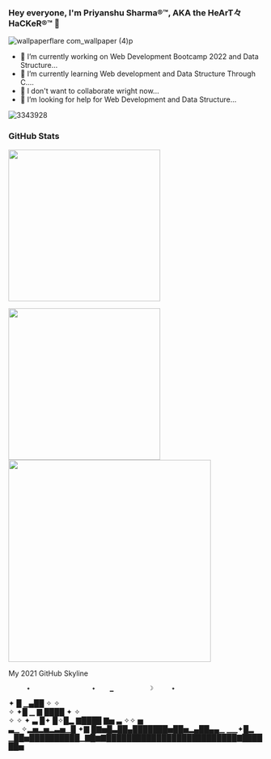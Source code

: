 ### Hey everyone, I'm Priyanshu Sharma®™, AKA the HeArT々HaCKeR®™ 👋

![wallpaperflare com_wallpaper (4)p](https://user-images.githubusercontent.com/77437944/151976759-5f3e9225-6298-4b7d-946e-86bfe93d11cc.jpg)

- 🔭 I’m currently working on Web Development Bootcamp 2022 and Data Structure...
- 🌱 I’m currently learning Web development and Data Structure Through C....
- 👯 I don't want to collaborate wright now...
- 🤔 I’m looking for help for Web Development and Data Structure...

![3343928](https://user-images.githubusercontent.com/77437944/151981085-a46af2eb-039f-47ba-acbe-d6a93d652dbc.jpg)

### GitHub Stats

<a href="URL_REDIRECT" target="blank"><img align="center" src="https://github-readme-streak-stats.herokuapp.com?user=iam-priyanshu-sharma&theme=dracula&date_format=M%20j%5B%2C%20Y%5D&border=DD2727&stroke=DD2727&fire=DD2727&currStreakNum=DD2727&sideLabels=DD2727&dates=DD2727" height="300"/></a>

<img src="https://github-readme-stats.vercel.app/api?username=iam-priyanshu-sharma&show_icons=true&theme=cobalt" height="300">
<img src="https://github-readme-stats.vercel.app/api/top-langs/?username=iam-priyanshu-sharma&show_icons=true&theme=tokyonight" width="400">


 My 2021 GitHub Skyline          

         ✦                 ✦    ▁          ☽     ✦   
 ✦                 █          ▁▄██      ✧     ✧      
 ✧                ✦█  ▁ ▇     ████    ✦ ✧            
  ✧   ✧   ✦  ▃     █✦ █✧█▂   ▇████ ▇▅   ▃ ✧✧     ▅   
 ▃▁ ✧▂▅▂▅▂▃▅▁█ ✦▇  █▇▅█▃██▄███████▅██▅▂▄██▄▄▁ ▁▁✦█▂  
▁██▅██████████▁▇█▆▇██████████████████████████▇██████▅

